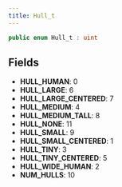 ```yaml
---
title: Hull_t
---
```


```csharp
public enum Hull_t : uint
```

## Fields

- **HULL_HUMAN**: 0
- **HULL_LARGE**: 6
- **HULL_LARGE_CENTERED**: 7
- **HULL_MEDIUM**: 4
- **HULL_MEDIUM_TALL**: 8
- **HULL_NONE**: 11
- **HULL_SMALL**: 9
- **HULL_SMALL_CENTERED**: 1
- **HULL_TINY**: 3
- **HULL_TINY_CENTERED**: 5
- **HULL_WIDE_HUMAN**: 2
- **NUM_HULLS**: 10

